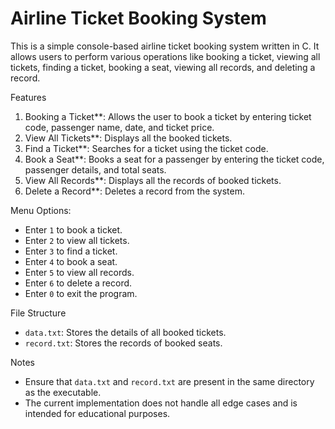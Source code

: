 # Airline Ticket Booking System

This is a simple console-based airline ticket booking system written in C. It allows users to perform various operations like booking a ticket, viewing all tickets, finding a ticket, booking a seat, viewing all records, and deleting a record.

Features

1. Booking a Ticket**: Allows the user to book a ticket by entering ticket code, passenger name, date, and ticket price.
2. View All Tickets**: Displays all the booked tickets.
3. Find a Ticket**: Searches for a ticket using the ticket code.
4. Book a Seat**: Books a seat for a passenger by entering the ticket code, passenger details, and total seats.
5. View All Records**: Displays all the records of booked tickets.
6. Delete a Record**: Deletes a record from the system.



Menu Options:
   - Enter `1` to book a ticket.
   - Enter `2` to view all tickets.
   - Enter `3` to find a ticket.
   - Enter `4` to book a seat.
   - Enter `5` to view all records.
   - Enter `6` to delete a record.
   - Enter `0` to exit the program.

File Structure

- `data.txt`: Stores the details of all booked tickets.
- `record.txt`: Stores the records of booked seats.

Notes

- Ensure that `data.txt` and `record.txt` are present in the same directory as the executable.
- The current implementation does not handle all edge cases and is intended for educational purposes.

